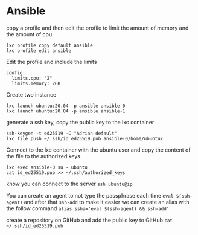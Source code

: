 # Ansible

copy a profile and then edit the profile to limit the amount of memory and the amount of cpu.
```
lxc profile copy default ansible 
lxc profile edit ansible 
``` 
Edit the profile and include the limits
```
config: 
  limits.cpu: "2"
  limits.memory: 2GB
```
Create two instance 
```
lxc launch ubuntu:20.04 -p ansible ansible-0
lxc launch ubuntu:20.04 -p ansible ansible-1
```
generate a ssh key, copy the public key to the lxc container 
```
ssh-keygen -t ed25519 -C "Adrian default"
lxc file push ~/.ssh/id_ed25519.pub ansible-0/home/ubuntu/
```
Connect to the lxc container with the ubuntu user and copy the content of the file to the authorized keys.
```
lxc exec ansible-0 su - ubuntu
cat id_ed25519.pub >> ~/.ssh/authorized_keys
```
know you can connect to the server `ssh ubuntu@ip`

You can create an agent to not type the passphrase each time `eval $(ssh-agent)` and after that `ssh-add` to make it easier we can create an alias with the follow command `alias ssha='eval $(ssh-agent) && ssh-add'` 

create a repository on GitHub and add the public key to GitHub `cat  ~/.ssh/id_ed25519.pub` 